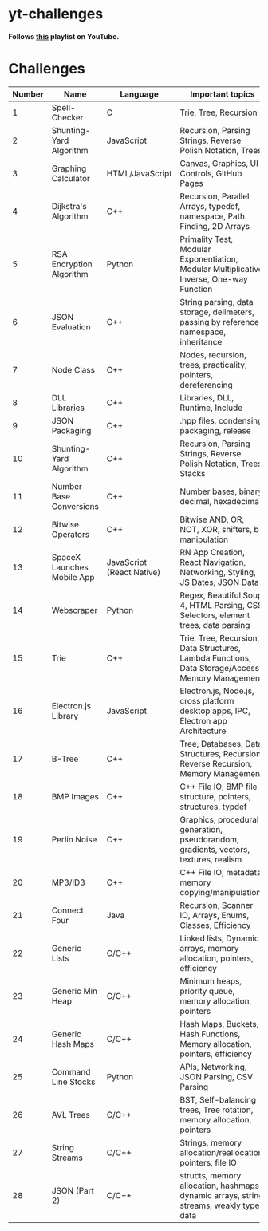# yt-challenges

#### Follows [this](https://www.youtube.com/playlist?list=PLysLvOneEETP-XQZQ6VTdMIHmxbGxX6nX) playlist on YouTube.

# Challenges

Number | Name | Language | Important topics
------ | ---- | -------- | ----------------
1 | Spell-Checker | C | Trie, Tree, Recursion
2 | Shunting-Yard Algorithm | JavaScript | Recursion, Parsing Strings, Reverse Polish Notation, Trees
3 | Graphing Calculator | HTML/JavaScript | Canvas, Graphics, UI Controls, GitHub Pages
4 | Dijkstra's Algorithm | C++ | Recursion, Parallel Arrays, typedef, namespace, Path Finding, 2D Arrays
5 | RSA Encryption Algorithm | Python | Primality Test, Modular Exponentiation, Modular Multiplicative Inverse, One-way Function
6 | JSON Evaluation | C++ | String parsing, data storage, delimeters, passing by reference, namespace, inheritance
7 | Node Class | C++ | Nodes, recursion, trees, practicality, pointers, dereferencing
8 | DLL Libraries | C++ | Libraries, DLL, Runtime, Include
9 | JSON Packaging | C++ | .hpp files, condensing, packaging, release
10 | Shunting-Yard Algorithm | C++ | Recursion, Parsing Strings, Reverse Polish Notation, Trees, Stacks
11 | Number Base Conversions | C++ | Number bases, binary, decimal, hexadecimal
12 | Bitwise Operators | C++ | Bitwise AND, OR, NOT, XOR, shifters, bit manipulation
13 | SpaceX Launches Mobile App | JavaScript (React Native) | RN App Creation, React Navigation, Networking, Styling, JS Dates, JSON Data
14 | Webscraper | Python | Regex, Beautiful Soup 4, HTML Parsing, CSS Selectors, element trees, data parsing
15 | Trie | C++ | Trie, Tree, Recursion, Data Structures, Lambda Functions, Data Storage/Access, Memory Management
16 | Electron.js Library | JavaScript | Electron.js, Node.js, cross platform desktop apps, IPC, Electron app Architecture
17 | B-Tree | C++ | Tree, Databases, Data Structures, Recursion, Reverse Recursion, Memory Management
18 | BMP Images | C++ | C++ File IO, BMP file structure, pointers, structures, typdef
19 | Perlin Noise | C++ | Graphics, procedural generation, pseudorandom, gradients, vectors, textures, realism
20 | MP3/ID3 | C++ | C++ File IO, metadata, memory copying/manipulation
21 | Connect Four | Java | Recursion, Scanner IO, Arrays, Enums, Classes, Efficiency
22 | Generic Lists | C/C++ | Linked lists, Dynamic arrays, memory allocation, pointers, efficiency
23 | Generic Min Heap | C/C++ | Minimum heaps, priority queue, memory allocation, pointers
24 | Generic Hash Maps | C/C++ | Hash Maps, Buckets, Hash Functions, Memory allocation, pointers, efficiency
25 | Command Line Stocks | Python | APIs, Networking, JSON Parsing, CSV Parsing
26 | AVL Trees | C/C++ | BST, Self-balancing trees, Tree rotation, memory allocation, pointers
27 | String Streams | C/C++ | Strings, memory allocation/reallocation, pointers, file IO
28 | JSON (Part 2) | C/C++ | structs, memory allocation, hashmaps, dynamic arrays, string streams, weakly typed data